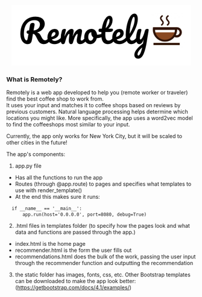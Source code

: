 <p align="center">
  <img src="static/img/remotely.png">
</p>

### What is Remotely?

Remotely is a web app developed to help you (remote worker or traveler) find the best coffee shop to work from.    
It uses your input and matches it to coffee shops based on reviews by previous customers. Natural language processing helps determine which locations you might like. More specifically, the app uses a word2vec model to find the coffeeshops most similar to your input.    

Currently, the app only works for New York City, but it will be scaled to other cities in the future!

The app's components:

1. app.py file
  - Has all the functions to run the app
  - Routes (through @app.route) to pages and specifies what templates to use with render_template()
  - At the end this makes sure it runs:  
```  
  if __name__ == '__main__':
      app.run(host='0.0.0.0', port=8080, debug=True)
```

2. .html files in templates folder (to specify how the pages look and what data and functions are passed through the app.)
  - index.html is the home page
  - recommender.html is the form the user fills out
  - recommendations.html does the bulk of the work, passing the user input through the recommender function and outputting the recommendation

3. the static folder has images, fonts, css, etc. Other Bootstrap templates can be downloaded to make the app look better: (https://getbootstrap.com/docs/4.1/examples/)
